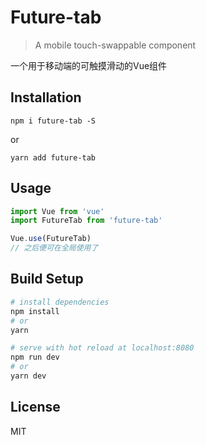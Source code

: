 
# Future-tab

> A mobile touch-swappable component

 一个用于移动端的可触摸滑动的Vue组件

## Installation
```shell
npm i future-tab -S

```
or
```shell
yarn add future-tab

```

## Usage

```javascript
import Vue from 'vue'
import FutureTab from 'future-tab'

Vue.use(FutureTab)
// 之后便可在全局使用了
```

## Build Setup

```bash
# install dependencies
npm install
# or
yarn

# serve with hot reload at localhost:8080
npm run dev
# or
yarn dev

```

## License
MIT
